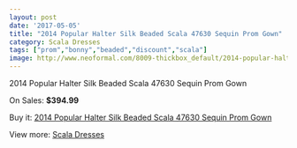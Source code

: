 ```yaml
---
layout: post
date: '2017-05-05'
title: "2014 Popular Halter Silk Beaded Scala 47630 Sequin Prom Gown"
category: Scala Dresses
tags: ["prom","bonny","beaded","discount","scala"]
image: http://www.neoformal.com/8009-thickbox_default/2014-popular-halter-silk-beaded-scala-47630-sequin-prom-gown.jpg
---
```

2014 Popular Halter Silk Beaded Scala 47630 Sequin Prom Gown

On Sales: **$394.99**
<a href="https://www.neoformal.com/en/scala-dresses/2824-2014-popular-halter-silk-beaded-scala-47630-sequin-prom-gown.html"><amp-img layout="responsive" width="600" height="600" src="//www.neoformal.com/8009-thickbox_default/2014-popular-halter-silk-beaded-scala-47630-sequin-prom-gown.jpg" alt="2014 Popular Halter Silk Beaded Scala 47630 Sequin Prom Gown 0" /></a>
<a href="https://www.neoformal.com/en/scala-dresses/2824-2014-popular-halter-silk-beaded-scala-47630-sequin-prom-gown.html"><amp-img layout="responsive" width="600" height="600" src="//www.neoformal.com/8010-thickbox_default/2014-popular-halter-silk-beaded-scala-47630-sequin-prom-gown.jpg" alt="2014 Popular Halter Silk Beaded Scala 47630 Sequin Prom Gown 1" /></a>

Buy it: [2014 Popular Halter Silk Beaded Scala 47630 Sequin Prom Gown](https://www.neoformal.com/en/scala-dresses/2824-2014-popular-halter-silk-beaded-scala-47630-sequin-prom-gown.html "2014 Popular Halter Silk Beaded Scala 47630 Sequin Prom Gown")

View more: [Scala Dresses](https://www.neoformal.com/en/26-scala-dresses "Scala Dresses")